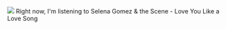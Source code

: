 <img src="https:&#x2F;&#x2F;lastfm.freetls.fastly.net&#x2F;i&#x2F;u&#x2F;174s&#x2F;6bd48f6b206bf6bed59622b81a53f6bf.png"> </img>
Right now, I&#39;m listening to  Selena Gomez &amp; the Scene - Love You Like a Love Song
